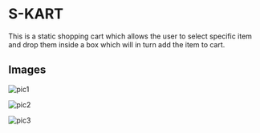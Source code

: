 # S-KART
This is a static shopping cart which allows the user to select specific item and drop them inside a box which will in turn add the item to cart. 
## Images 

![pic1](https://user-images.githubusercontent.com/26873907/31015202-699b979e-a50e-11e7-8719-0dff148011f9.png)

![pic2](https://user-images.githubusercontent.com/26873907/31015209-71eeaee0-a50e-11e7-983d-c1c0b60f0745.png)

![pic3](https://user-images.githubusercontent.com/26873907/31015217-80467cc0-a50e-11e7-9f8d-020718d629cd.png)
